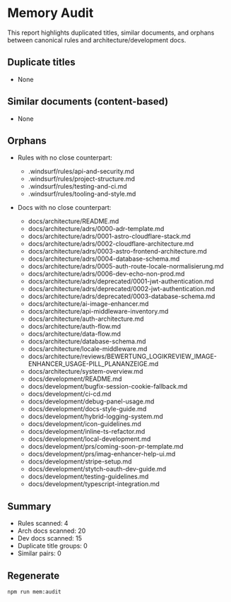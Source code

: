 <!-- Generated by scripts/dev/memory-audit.mjs -->

# Memory Audit

This report highlights duplicated titles, similar documents, and orphans between canonical rules and architecture/development docs.

## Duplicate titles

- None

## Similar documents (content-based)

- None

## Orphans

- Rules with no close counterpart:
  - .windsurf/rules/api-and-security.md
  - .windsurf/rules/project-structure.md
  - .windsurf/rules/testing-and-ci.md
  - .windsurf/rules/tooling-and-style.md

- Docs with no close counterpart:
  - docs/architecture/README.md
  - docs/architecture/adrs/0000-adr-template.md
  - docs/architecture/adrs/0001-astro-cloudflare-stack.md
  - docs/architecture/adrs/0002-cloudflare-architecture.md
  - docs/architecture/adrs/0003-astro-frontend-architecture.md
  - docs/architecture/adrs/0004-database-schema.md
  - docs/architecture/adrs/0005-auth-route-locale-normalisierung.md
  - docs/architecture/adrs/0006-dev-echo-non-prod.md
  - docs/architecture/adrs/deprecated/0001-jwt-authentication.md
  - docs/architecture/adrs/deprecated/0002-jwt-authentication.md
  - docs/architecture/adrs/deprecated/0003-database-schema.md
  - docs/architecture/ai-image-enhancer.md
  - docs/architecture/api-middleware-inventory.md
  - docs/architecture/auth-architecture.md
  - docs/architecture/auth-flow.md
  - docs/architecture/data-flow.md
  - docs/architecture/database-schema.md
  - docs/architecture/locale-middleware.md
  - docs/architecture/reviews/BEWERTUNG_LOGIKREVIEW_IMAGE-ENHANCER_USAGE-PILL_PLANANZEIGE.md
  - docs/architecture/system-overview.md
  - docs/development/README.md
  - docs/development/bugfix-session-cookie-fallback.md
  - docs/development/ci-cd.md
  - docs/development/debug-panel-usage.md
  - docs/development/docs-style-guide.md
  - docs/development/hybrid-logging-system.md
  - docs/development/icon-guidelines.md
  - docs/development/inline-ts-refactor.md
  - docs/development/local-development.md
  - docs/development/prs/coming-soon-pr-template.md
  - docs/development/prs/imag-enhancer-help-ui.md
  - docs/development/stripe-setup.md
  - docs/development/stytch-oauth-dev-guide.md
  - docs/development/testing-guidelines.md
  - docs/development/typescript-integration.md

## Summary

- Rules scanned: 4
- Arch docs scanned: 20
- Dev docs scanned: 15
- Duplicate title groups: 0
- Similar pairs: 0

## Regenerate

```sh
npm run mem:audit
```
